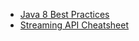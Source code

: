 
* [Java 8 Best Practices](http://zeroturnaround.com/rebellabs/java-8-best-practices-cheat-sheet/)
* [Streaming API Cheatsheet](http://zeroturnaround.com/wp-content/uploads/2016/05/Java-8-Streams-cheat-sheet-by-RebelLabs.png)

